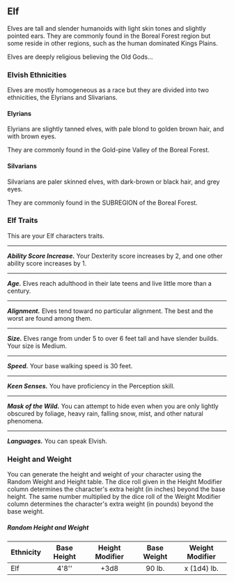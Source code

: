 ## Elf
Elves are tall and slender humanoids with light skin tones and slightly pointed ears. They are commonly found in the Boreal Forest region but some reside in other regions, such as the human dominated Kings Plains.

Elves are deeply religious believing the Old Gods...


### Elvish Ethnicities
Elves are mostly homogeneous as a race but they are divided into two ethnicities, the Elyrians and Slivarians.


#### Elyrians
Elyrians are slightly tanned elves, with pale blond to golden brown hair, and with brown eyes.

They are commonly found in the Gold-pine Valley of the Boreal Forest.


#### Silvarians
Silvarians are paler skinned elves, with dark-brown or black hair, and grey eyes.

They are commonly found in the SUBREGION of the Boreal Forest.



### Elf Traits
This are your Elf characters traits.
___
***Ability Score Increase.***
Your Dexterity score increases by 2, and one other ability score increases by 1.
___
***Age.***
Elves reach adulthood in their late teens and live little more than a century.
___
***Alignment.***
Elves tend toward no particular alignment. The best and the worst are found among them.
___
***Size.***
Elves range from under 5 to over 6 feet tall and have slender builds. Your size is Medium.
___
***Speed.***
Your base walking speed is 30 feet.
___
***Keen Senses.***
You have proficiency in the Perception skill.
___
***Mask of the Wild.***
You can attempt to hide even when you are only lightly obscured by foliage, heavy rain, falling snow, mist, and other natural phenomena.
___
***Languages.***
You can speak Elvish.


### Height and Weight
You can generate the height and weight of your character using the Random Weight and Height table. The dice roll given in the Height Modifier column determines the character's extra height (in inches) beyond the base height. The same number multiplied by the dice roll of the Weight Modifier column determines the character's extra weight (in pounds) beyond the base weight.

##### Random Height and Weight
| Ethnicity | Base Height | Height Modifier | Base Weight | Weight Modifier |
|:----------|:-----------:|:---------------:|:-----------:|:---------------:|
| Elf       | 4'8''       | +3d8            | 90 lb.      | x (1d4) lb.     |
